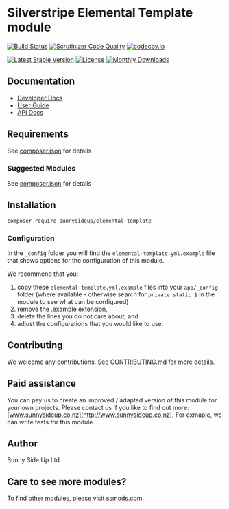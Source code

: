 # Silverstripe Elemental Template module
[![Build Status](https://travis-ci.org/sunnysideup/silverstripe-elemental-template.svg?branch=master)](https://travis-ci.org/sunnysideup/silverstripe-elemental-template)
[![Scrutinizer Code Quality](https://scrutinizer-ci.com/g/sunnysideup/silverstripe-elemental-template/badges/quality-score.png?b=master)](https://scrutinizer-ci.com/g/sunnysideup/silverstripe-elemental-template/?branch=master)
[![codecov.io](https://codecov.io/github/sunnysideup/silverstripe-elemental-template/coverage.svg?branch=master)](https://codecov.io/github/sunnysideup/silverstripe-elemental-template?branch=master)

[![Latest Stable Version](https://poser.pugx.org/sunnysideup/elemental-template/version)](https://packagist.org/packages/sunnysideup/elemental-template)
[![License](https://poser.pugx.org/sunnysideup/elemental-template/license)](https://packagist.org/packages/sunnysideup/elemental-template)
[![Monthly Downloads](https://poser.pugx.org/sunnysideup/elemental-template/d/monthly)](https://packagist.org/packages/sunnysideup/elemental-template)


## Documentation



 * [Developer Docs](docs/en/INDEX.md)
 * [User Guide](docs/en/userguide.md)
 * [API Docs](http://docs.ssmods.com/sunnysideup/elemental-template/classes.xhtml)


## Requirements



See [composer.json](composer.json) for details


### Suggested Modules



See [composer.json](composer.json) for details


## Installation


```
composer require sunnysideup/elemental-template
```

### Configuration



In the `_config` folder you will find the `elemental-template.yml.example`
file that shows options for the configuration of this module.

We recommend that you:

  1. copy these `elemental-template.yml.example` files into your
`app/_config` folder (where available - otherwise search for `private static $` in the module to see what can be configured)
  2. remove the .example extension,
  3. delete the lines you do not care about, and
  4. adjust the configurations that you would like to use.


## Contributing



We welcome any contributions. See [CONTRIBUTING.md](CONTRIBUTING.md) for more details.

## Paid assistance



You can pay us to create an improved / adapted version of this module for your own projects.  Please contact us if you like to find out more: [www.sunnysideup.co.nz](http://www.sunnysideup.co.nz).  For exmaple, we can write tests for this module.  

## Author



Sunny Side Up Ltd.


## Care to see more modules?

To find other modules, please visit [ssmods.com](http://ssmods.com/).
